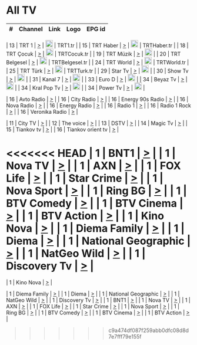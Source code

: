 <h1>All TV</h1>

| #   | Channel        | Link  | Logo | EPG id |
|:---:|:--------------:|:-----:|:----:|:------:|

| 13  | TRT 1            | [>](https://tv-trt1.medya.trt.com.tr/master.m3u8) | <img height="20" src="https://i.imgur.com/j786OLG.png"/> | TRT1.tr |
| 15  | TRT Haber        | [>](https://tv-trthaber.medya.trt.com.tr/master.m3u8) | <img height="20" src="https://i.imgur.com/OVfo8Ab.png"/> | TRTHaber.tr |
| 18  | TRT Çocuk        | [>](https://tv-trtcocuk.medya.trt.com.tr/master.m3u8) | <img height="20" src="https://i.imgur.com/QLFmD6d.png"/> | TRTCocuk.tr |
| 19  | TRT Müzik        | [>](https://tv-trtmuzik.medya.trt.com.tr/master.m3u8) | <img height="20" src="https://i.imgur.com/fIVFCEd.png"/> |
| 20  | TRT Belgesel     | [>](https://tv-trtbelgesel.medya.trt.com.tr/master.m3u8) | <img height="20" src="https://i.imgur.com/MGO87pe.png"/> | TRTBelgesel.tr |
| 24  | TRT World        | [>](https://tv-trtworld.medya.trt.com.tr/master.m3u8) | <img height="20" src="https://i.imgur.com/JEA2xpv.png"/> | TRTWorld.tr |
| 25  | TRT Türk         | [>](https://tv-trtturk.medya.trt.com.tr/master.m3u8) | <img height="20" src="https://i.imgur.com/OSTOQNw.png"/> | TRTTurk.tr |
| 29  | Star Tv   | [>](https://dogus-live.daioncdn.net/startv/startv_360p.m3u8) | <img height="20" src="https://i.imgur.com/IebUZx1.png"/> |
| 30  | Show Tv     | [>](https://ciner-live.daioncdn.net/showtv/showtv.m3u8) | <img height="20" src="https://i.imgur.com/IebUZx1.png"/> |
| 31  | Kanal 7     | [>](https://kanal7-live.daioncdn.net/kanal7/kanal7.m3u8) | <img height="20" src="https://i.imgur.com/IebUZx1.png"/> |
| 33  | Euro D    | [>](https://www.youtube.com/user/KanalD/live) | <img height="20" src="https://i.imgur.com/IebUZx1.png"/> |
| 34  | Beyaz Tv     | [>](https://beyaztv-live.daioncdn.net/beyaztv/beyaztv.m3u8) | <img height="20" src="https://i.imgur.com/IebUZx1.png"/> |
| 34  | Kral Pop Tv     | [>](https://www.youtube.com/watch?v=GuFTuKoXepw) | <img height="20" src="https://i.imgur.com/IebUZx1.png"/> |
| 34  | Power Tv     | [>](https://livetv.powerapp.com.tr/powerTV/powerhd.smil/chunklist.m3u8) | <img height="20" src="https://i.imgur.com/IebUZx1.png"/> |

| 16  | Avto Radio | [>](http://stream.metacast.eu/avtoradio.mp3.m3u) |
| 16  | City Radio | [>](http://stream.metacast.eu/city.aac.m3u) |
| 16  | Energy 90s Radio | [>](http://stream.metacast.eu/energy-90s.m3u) |
| 16  | Nova Radio | [>](http://stream.metacast.eu/nova.aac.m3u) |
| 16  | Energy Radio | [>](http://stream.metacast.eu/nrj.aac.m3u) |
| 16  | Radio 1 | [>](http://stream.metacast.eu/radio1.aac.m3u) |
| 16  | Radio 1 Rock | [>](http://stream.metacast.eu/radio1rock.aac.m3u) |
| 16  | Veronika Radio | [>](http://stream.metacast.eu/veronika.aac.m3u) |

| 11  | City TV | [>](https://tv.city.bg/play/tshls/citytv/index.m3u8) |
| 12  | The voice | [>](https://bss1.neterra.tv/thevoice/thevoice.m3u8) |
| 13  | DSTV | [>](http://46.249.95.140:8081/hls/data.m3u8) |
| 14  | Magic Tv | [>](https://bss1.neterra.tv/magictv/magictv.m3u8) |
| 15  | Tiankov tv | [>](https://streamer103.neterra.tv/tiankov-folk/live.m3u8) |
| 16  | Tiankov orient tv | [>](https://streamer103.neterra.tv/tiankov-orient/live.m3u8) |

<<<<<<< HEAD
| 1 | BNT1 | [>](https://ymkaya.xyz:40071/tv/bnt1/playlist.m3u8?wmsAuthSign=c2VydmVyX3RpbWU9My8yOC8yMDI1IDE6NDI6MDggUE0maGFzaF92YWx1ZT1uS05Gc3RtM1NGanhEa09IUkRuOGFRPT0mdmFsaWRtaW51dGVzPTYw) |
| 1 | Nova TV | [>](https://ymkaya.xyz:40071/tv/novatv/playlist.m3u8?wmsAuthSign=c2VydmVyX3RpbWU9My8yOC8yMDI1IDE6NDI6MTggUE0maGFzaF92YWx1ZT1SL2JyNkhLNy9xeXk0aW01OTVTcDRBPT0mdmFsaWRtaW51dGVzPTYw) |
| 1 | AXN | [>](https://ymkaya.xyz:40071/tv/axn/playlist.m3u8?wmsAuthSign=c2VydmVyX3RpbWU9My8yOC8yMDI1IDE6NDI6MjkgUE0maGFzaF92YWx1ZT1NMjBFdU44UEZDQTM1NlYvSGhCdlZnPT0mdmFsaWRtaW51dGVzPTYw) |
| 1 | FOX Life | [>](https://ymkaya.xyz:40071/tv/foxlife/playlist.m3u8?wmsAuthSign=c2VydmVyX3RpbWU9My8yOC8yMDI1IDE6NDI6MzggUE0maGFzaF92YWx1ZT1nSHNNbWxlaE9qU0twcFlLNTNxZ093PT0mdmFsaWRtaW51dGVzPTYw) |
| 1 | Star Crime | [>](https://ymkaya.xyz:40071/tv/foxcrime/playlist.m3u8?wmsAuthSign=c2VydmVyX3RpbWU9My8yOC8yMDI1IDE6NDM6MDQgUE0maGFzaF92YWx1ZT1RVVRhOE1Gb2JNb1I3amNwdTljNDlRPT0mdmFsaWRtaW51dGVzPTYw) |
| 1 | Nova Sport | [>](https://ymkaya.xyz:40071/tv/novasport/playlist.m3u8?wmsAuthSign=c2VydmVyX3RpbWU9My8yOC8yMDI1IDE6NDM6MTQgUE0maGFzaF92YWx1ZT1lZ3MxTmtUMEdMdndmdFV1RUlUbW1BPT0mdmFsaWRtaW51dGVzPTYw) |
| 1 | Ring BG | [>](https://ymkaya.xyz:40071/tv/ringbg/playlist.m3u8?wmsAuthSign=c2VydmVyX3RpbWU9My8yOC8yMDI1IDE6NDM6MjQgUE0maGFzaF92YWx1ZT1XRjRic0tyMmxqOEZuUVlIRm81Z3BnPT0mdmFsaWRtaW51dGVzPTYw) |
| 1 | BTV Comedy | [>](https://ymkaya.xyz:40071/tv/btvcomedy/playlist.m3u8?wmsAuthSign=c2VydmVyX3RpbWU9My8yOC8yMDI1IDE6NDM6MzQgUE0maGFzaF92YWx1ZT1Pem1pRnFybUJjMTVoTld0WFRteWV3PT0mdmFsaWRtaW51dGVzPTYw) |
| 1 | BTV Cinema | [>](https://ymkaya.xyz:40071/tv/btvcinema/playlist.m3u8?wmsAuthSign=c2VydmVyX3RpbWU9My8yOC8yMDI1IDE6NDM6NDMgUE0maGFzaF92YWx1ZT1wMTlDVnByLzk2MUV3WXlCV2x1M0R3PT0mdmFsaWRtaW51dGVzPTYw) |
| 1 | BTV Action | [>](https://ymkaya.xyz:40071/tv/btvaction/playlist.m3u8?wmsAuthSign=c2VydmVyX3RpbWU9My8yOC8yMDI1IDE6NDM6NTMgUE0maGFzaF92YWx1ZT1nUHpMZGh0SGU3Q2QzL3NpelpQSVdnPT0mdmFsaWRtaW51dGVzPTYw) |
| 1 | Kino Nova | [>](https://ymkaya.xyz:40071/tv/kinonova/playlist.m3u8?wmsAuthSign=c2VydmVyX3RpbWU9My8yOC8yMDI1IDE6NDQ6MDMgUE0maGFzaF92YWx1ZT1sZ1IyYlZic25IV2ZXMWswNi9oRHNBPT0mdmFsaWRtaW51dGVzPTYw) |
| 1 | Diema Family | [>](https://ymkaya.xyz:40071/tv/diemafamily/playlist.m3u8?wmsAuthSign=c2VydmVyX3RpbWU9My8yOC8yMDI1IDE6NDQ6MTIgUE0maGFzaF92YWx1ZT1jWktFbk4yYUo1L0h3WGE4YkFxa3BnPT0mdmFsaWRtaW51dGVzPTYw) |
| 1 | Diema | [>](https://ymkaya.xyz:40071/tv/diema/playlist.m3u8?wmsAuthSign=c2VydmVyX3RpbWU9My8yOC8yMDI1IDE6NDQ6MjIgUE0maGFzaF92YWx1ZT1ucVhxcnBzckRCaEc4d1lJUHc2b3p3PT0mdmFsaWRtaW51dGVzPTYw) |
| 1 | National Geographic | [>](https://ymkaya.xyz:40071/tv/natgeo/playlist.m3u8?wmsAuthSign=c2VydmVyX3RpbWU9My8yOC8yMDI1IDE6NDQ6MzIgUE0maGFzaF92YWx1ZT1qSDRFbTJwTmJyU1pYVW1BanMxUTdnPT0mdmFsaWRtaW51dGVzPTYw) |
| 1 | NatGeo Wild | [>](https://ymkaya.xyz:40071/tv/natgeowild/playlist.m3u8?wmsAuthSign=c2VydmVyX3RpbWU9My8yOC8yMDI1IDE6NDQ6NDEgUE0maGFzaF92YWx1ZT1CV3QxVkRSWU5LUFFEQ0xRbm1randRPT0mdmFsaWRtaW51dGVzPTYw) |
| 1 | Discovery Tv | [>](https://ymkaya.xyz:40071/tv/discovery/playlist.m3u8?wmsAuthSign=c2VydmVyX3RpbWU9My8yOC8yMDI1IDE6NDQ6NTEgUE0maGFzaF92YWx1ZT1NaGZJYVd4cTFRK1ZYSEJyRFZSWlFBPT0mdmFsaWRtaW51dGVzPTYw) |
=======


| 1 | Kino Nova | [>](https://ymkaya.xyz:11336/tv/kinonova/playlist.m3u8?wmsAuthSign=c2VydmVyX3RpbWU9MS8yLzIwMjUgNDo0MDoyMCBBTSZoYXNoX3ZhbHVlPWlFS1FrWEtMMVRFM3l5YklUWUJQUHc9PSZ2YWxpZG1pbnV0ZXM9NjA=) |

| 1 | Diema Family | [>](https://ymkaya.xyz:11336/tv/diemafamily/playlist.m3u8?wmsAuthSign=c2VydmVyX3RpbWU9MS8yLzIwMjUgNDo0MDozMCBBTSZoYXNoX3ZhbHVlPUVUaTVKTldvZTF5WVVCM0YwL21kaXc9PSZ2YWxpZG1pbnV0ZXM9NjA=) |
| 1 | Diema | [>](https://ymkaya.xyz:11336/tv/diema/playlist.m3u8?wmsAuthSign=c2VydmVyX3RpbWU9MS8yLzIwMjUgNDo0MDo0MCBBTSZoYXNoX3ZhbHVlPVlYMWVJT2NuUjNpUTBsaytEUFFOS2c9PSZ2YWxpZG1pbnV0ZXM9NjA=) |
| 1 | National Geographic | [>](https://ymkaya.xyz:11336/tv/natgeo/playlist.m3u8?wmsAuthSign=c2VydmVyX3RpbWU9MS8yLzIwMjUgNDo0MTo0MSBBTSZoYXNoX3ZhbHVlPTJQTlVmcG5nYWx0M013eUhGRGxnd0E9PSZ2YWxpZG1pbnV0ZXM9NjA=) |
| 1 | NatGeo Wild | [>](https://ymkaya.xyz:11336/tv/natgeowild/playlist.m3u8?wmsAuthSign=c2VydmVyX3RpbWU9MS8yLzIwMjUgNDo0MTo1MSBBTSZoYXNoX3ZhbHVlPVl1OXZaTTliN0hGWEN3eDBYd1duNkE9PSZ2YWxpZG1pbnV0ZXM9NjA=) |
| 1 | Discovery Tv | [>](https://ymkaya.xyz:11336/tv/discovery/playlist.m3u8?wmsAuthSign=c2VydmVyX3RpbWU9MS8yLzIwMjUgNDo0MjowMSBBTSZoYXNoX3ZhbHVlPWtBQmdLNlY2RmQwWElzMVYzSDJyVkE9PSZ2YWxpZG1pbnV0ZXM9NjA=) |
| 1 | BNT1 | [>](https://ymkaya.xyz:11336/tv/bnt1/playlist.m3u8?wmsAuthSign=c2VydmVyX3RpbWU9MS8yLzIwMjUgNDozODozOCBBTSZoYXNoX3ZhbHVlPVVrMVlRQXpJWlhYeUh6ZFVpSC9NMUE9PSZ2YWxpZG1pbnV0ZXM9NjA=) |
| 1 | Nova TV | [>](https://ymkaya.xyz:11336/tv/novatv/playlist.m3u8?wmsAuthSign=c2VydmVyX3RpbWU9MS8yLzIwMjUgNDozODo0OCBBTSZoYXNoX3ZhbHVlPUVxQjh1a0ZzYkVGZU8zZDFGTzdreVE9PSZ2YWxpZG1pbnV0ZXM9NjA=) |
| 1 | AXN | [>](https://ymkaya.xyz:11336/tv/axn/playlist.m3u8?wmsAuthSign=c2VydmVyX3RpbWU9MS8yLzIwMjUgNDozODo1OCBBTSZoYXNoX3ZhbHVlPUpkWStGY1hkNXhaOVpPZ0thQ0FZL3c9PSZ2YWxpZG1pbnV0ZXM9NjA=) |
| 1 | FOX Life | [>](https://ymkaya.xyz:11336/tv/foxlife/playlist.m3u8?wmsAuthSign=c2VydmVyX3RpbWU9MS8yLzIwMjUgNDozOToxMCBBTSZoYXNoX3ZhbHVlPWt1ZDc1T3AzYlZDTjJnSy9TU0xJZlE9PSZ2YWxpZG1pbnV0ZXM9NjA=) |
| 1 | Star Crime | [>](https://ymkaya.xyz:11336/tv/foxcrime/playlist.m3u8?wmsAuthSign=c2VydmVyX3RpbWU9MS8yLzIwMjUgNDozOToyMCBBTSZoYXNoX3ZhbHVlPXIwVU45Nm9FR1l2enNkTG9TanBxbmc9PSZ2YWxpZG1pbnV0ZXM9NjA=) |
| 1 | Nova Sport | [>](https://ymkaya.xyz:11336/tv/novasport/playlist.m3u8?wmsAuthSign=c2VydmVyX3RpbWU9MS8yLzIwMjUgNDozOTozMCBBTSZoYXNoX3ZhbHVlPXlSZ0UxazVaM0xhSmc0NmR4T0c1T2c9PSZ2YWxpZG1pbnV0ZXM9NjA=) |
| 1 | Ring BG | [>](https://ymkaya.xyz:11336/tv/ringbg/playlist.m3u8?wmsAuthSign=c2VydmVyX3RpbWU9MS8yLzIwMjUgNDozOTo0MCBBTSZoYXNoX3ZhbHVlPTR4aUlFNHVUYWN4enY1WkVuOFZma2c9PSZ2YWxpZG1pbnV0ZXM9NjA=) |
| 1 | BTV Comedy | [>](https://ymkaya.xyz:11336/tv/btvcomedy/playlist.m3u8?wmsAuthSign=c2VydmVyX3RpbWU9MS8yLzIwMjUgNDozOTo1MCBBTSZoYXNoX3ZhbHVlPUtrMTJ2RHNTTUU1RFp1ZkVOdXFSK3c9PSZ2YWxpZG1pbnV0ZXM9NjA=) |
| 1 | BTV Cinema | [>](https://ymkaya.xyz:11336/tv/btvcinema/playlist.m3u8?wmsAuthSign=c2VydmVyX3RpbWU9MS8yLzIwMjUgNDozOTo1OSBBTSZoYXNoX3ZhbHVlPTZWcU9FZW56cG1NM1lrYy8xNE5NeHc9PSZ2YWxpZG1pbnV0ZXM9NjA=) |
| 1 | BTV Action | [>](https://ymkaya.xyz:11336/tv/btvaction/playlist.m3u8?wmsAuthSign=c2VydmVyX3RpbWU9MS8yLzIwMjUgNDo0MDoxMCBBTSZoYXNoX3ZhbHVlPUlDd0ErRkZVWThyMVZwR3c2REdGZ3c9PSZ2YWxpZG1pbnV0ZXM9NjA=) |
>>>>>>> c9a474df087f259abb0dfc08d8d7e7fff79e155f
